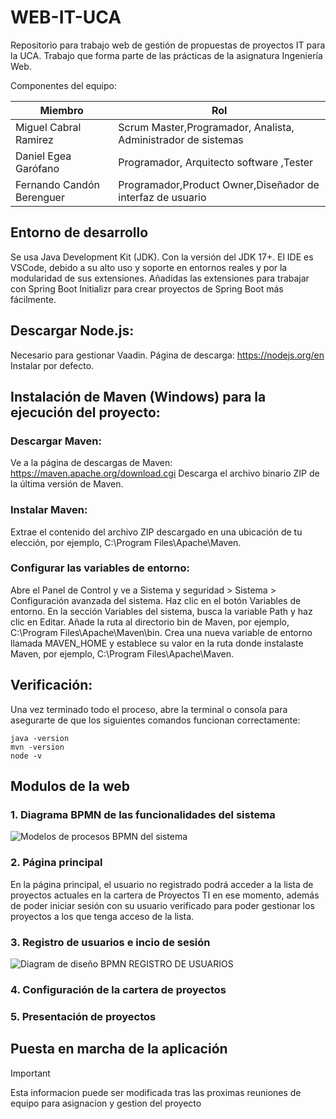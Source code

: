 # WEB-IT-UCA
Repositorio para trabajo web de gestión de propuestas de proyectos IT para la UCA. Trabajo que forma parte de las prácticas de la asignatura Ingeniería Web. 

Componentes del equipo:

| **Miembro**           | **Rol**                                      | 
|---------------------|-----------------------------------------------|
| Miguel Cabral Ramirez | Scrum Master,Programador, Analista, Administrador de sistemas     |
| Daniel Egea Garófano| Programador, Arquitecto software ,Tester  | 
| Fernando Candón Berenguer | Programador,Product Owner,Diseñador de interfaz de usuario  |

## Entorno de desarrollo
Se usa Java Development Kit (JDK). Con la versión del JDK 17+.
El IDE es VSCode, debido a su alto uso y soporte en entornos reales y por la modularidad de sus extensiones. Añadidas las extensiones para trabajar con Spring Boot Initializr para crear proyectos de Spring Boot más fácilmente.

## Descargar Node.js:
Necesario para gestionar Vaadin. Página de descarga: https://nodejs.org/en
Instalar por defecto.

## Instalación de Maven (Windows) para la ejecución del proyecto:

### Descargar Maven:
Ve a la página de descargas de Maven: https://maven.apache.org/download.cgi Descarga el archivo binario ZIP de la última versión de Maven.
### Instalar Maven:
Extrae el contenido del archivo ZIP descargado en una ubicación de tu elección, por ejemplo, C:\Program Files\Apache\Maven.
### Configurar las variables de entorno:
Abre el Panel de Control y ve a Sistema y seguridad > Sistema > Configuración avanzada del sistema. Haz clic en el botón Variables de entorno. En la sección Variables del sistema, busca la variable Path y haz clic en Editar. Añade la ruta al directorio bin de Maven, por ejemplo, C:\Program Files\Apache\Maven\bin. Crea una nueva variable de entorno llamada MAVEN_HOME y establece su valor en la ruta donde instalaste Maven, por ejemplo, C:\Program Files\Apache\Maven.

## Verificación:
Una vez terminado todo el proceso, abre la terminal o consola para asegurarte de que los siguientes comandos funcionan correctamente:

```terminal
java -version
mvn -version
node -v
```

## Modulos de la web

### 1. Diagrama BPMN de las funcionalidades del sistema

![Modelos de procesos BPMN del sistema](https://github.com/user-attachments/assets/bb5ef285-870c-4da9-a803-7728d386d978)

### 2. Página principal
En la página principal, el usuario no registrado podrá acceder a la lista de proyectos actuales en la cartera de Proyectos TI en ese momento, además de poder iniciar sesión con su usuario verificado para poder gestionar los proyectos a los que tenga acceso de la lista.

### 3. Registro de usuarios e incio de sesión

![Diagram de diseño BPMN REGISTRO DE USUARIOS](https://github.com/user-attachments/assets/6438c7eb-dc06-4a11-9f2a-1363f9a88fca)

### 4. Configuración de la cartera de proyectos

### 5. Presentación de proyectos


## Puesta en marcha de la aplicación



> [!IMPORTANT]
> Esta informacion puede ser modificada tras las proximas reuniones de equipo para asignacion y gestion del proyecto
